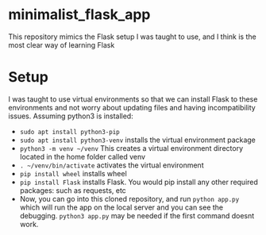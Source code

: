 # minimalist_flask_app
This repository mimics the Flask setup I was taught to use, and I think is the most clear way of learning Flask

# Setup
I was taught to use virtual environments so that we can install Flask to these environments and not worry about
updating files and having incompatibility issues. Assuming python3 is installed:
* `sudo apt install python3-pip`
* `sudo apt install python3-venv` installs the virtual environment package
* `python3 -m venv ~/venv` This creates a virtual environment directory located in the home folder called venv
* `. ~/venv/bin/activate` activates the virtual environment
* `pip install wheel` installs wheel
* `pip install Flask` installs Flask. You would pip install any other required packages: such as requests, etc
* Now, you can go into this cloned repository, and run `python app.py` which will run the app on the local server and you can see the debugging. `python3 app.py` may be needed if the first command doesnt work.